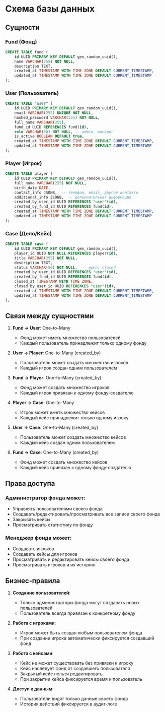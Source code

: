 # Схема базы данных

## Сущности

### Fund (Фонд)
```sql
CREATE TABLE fund (
    id UUID PRIMARY KEY DEFAULT gen_random_uuid(),
    name VARCHAR(255) NOT NULL,
    description TEXT,
    created_at TIMESTAMP WITH TIME ZONE DEFAULT CURRENT_TIMESTAMP,
    updated_at TIMESTAMP WITH TIME ZONE DEFAULT CURRENT_TIMESTAMP
);
```

### User (Пользователь)
```sql
CREATE TABLE "user" (
    id UUID PRIMARY KEY DEFAULT gen_random_uuid(),
    email VARCHAR(255) UNIQUE NOT NULL,
    hashed_password VARCHAR(255) NOT NULL,
    full_name VARCHAR(255),
    fund_id UUID REFERENCES fund(id),
    role VARCHAR(50) NOT NULL, -- admin, manager
    is_active BOOLEAN DEFAULT true,
    created_at TIMESTAMP WITH TIME ZONE DEFAULT CURRENT_TIMESTAMP,
    updated_at TIMESTAMP WITH TIME ZONE DEFAULT CURRENT_TIMESTAMP
);
```

### Player (Игрок)
```sql
CREATE TABLE player (
    id UUID PRIMARY KEY DEFAULT gen_random_uuid(),
    full_name VARCHAR(255) NOT NULL,
    birth_date DATE,
    contact_info JSONB,  -- телефон, email, другие контакты
    additional_info JSONB,  -- дополнительная информация
    created_by_user_id UUID REFERENCES "user"(id),
    created_by_fund_id UUID REFERENCES fund(id),
    created_at TIMESTAMP WITH TIME ZONE DEFAULT CURRENT_TIMESTAMP,
    updated_at TIMESTAMP WITH TIME ZONE DEFAULT CURRENT_TIMESTAMP
);
```

### Case (Дело/Кейс)
```sql
CREATE TABLE case (
    id UUID PRIMARY KEY DEFAULT gen_random_uuid(),
    player_id UUID NOT NULL REFERENCES player(id),
    title VARCHAR(255) NOT NULL,
    description TEXT,
    status VARCHAR(50) NOT NULL,  -- open, closed
    created_by_user_id UUID REFERENCES "user"(id),
    created_by_fund_id UUID REFERENCES fund(id),
    closed_at TIMESTAMP WITH TIME ZONE,
    closed_by_user_id UUID REFERENCES "user"(id),
    created_at TIMESTAMP WITH TIME ZONE DEFAULT CURRENT_TIMESTAMP,
    updated_at TIMESTAMP WITH TIME ZONE DEFAULT CURRENT_TIMESTAMP
);
```

## Связи между сущностями

1. **Fund -> User**: One-to-Many
   - Фонд может иметь множество пользователей
   - Каждый пользователь принадлежит только одному фонду

2. **User -> Player**: One-to-Many (created_by)
   - Пользователь может создать множество игроков
   - Каждый игрок создан одним пользователем

3. **Fund -> Player**: One-to-Many (created_by)
   - Фонд может создать множество игроков
   - Каждый игрок привязан к одному фонду-создателю

4. **Player -> Case**: One-to-Many
   - Игрок может иметь множество кейсов
   - Каждый кейс принадлежит только одному игроку

5. **User -> Case**: One-to-Many (created_by)
   - Пользователь может создать множество кейсов
   - Каждый кейс создан одним пользователем

6. **Fund -> Case**: One-to-Many (created_by)
   - Фонд может создать множество кейсов
   - Каждый кейс привязан к одному фонду-создателю

## Права доступа

### Администратор фонда может:
- Управлять пользователями своего фонда
- Создавать/редактировать/просматривать все записи своего фонда
- Закрывать кейсы
- Просматривать статистику по фонду

### Менеджер фонда может:
- Создавать игроков
- Создавать кейсы для игроков
- Просматривать и редактировать кейсы своего фонда
- Просматривать игроков и их историю

## Бизнес-правила

1. **Создание пользователей**:
   - Только администраторы фонда могут создавать новых пользователей
   - Пользователь всегда привязан к конкретному фонду

2. **Работа с игроками**:
   - Игрок может быть создан любым пользователем фонда
   - При создании игрока автоматически фиксируется создавший фонд

3. **Работа с кейсами**:
   - Кейс не может существовать без привязки к игроку
   - Кейс наследует фонд от создавшего пользователя
   - Закрытый кейс нельзя редактировать
   - При закрытии кейса фиксируется время и пользователь

4. **Доступ к данным**:
   - Пользователи видят только данные своего фонда
   - История действий фиксируется в аудит-логе 